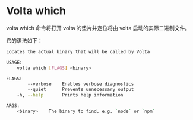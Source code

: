 # Volta which

volta which 命令将打开 volta 的垫片并定位将由 volta 启动的实际二进制文件。

它的语法如下：

```bash
Locates the actual binary that will be called by Volta

USAGE:
    volta which [FLAGS] <binary>

FLAGS:
        --verbose    Enables verbose diagnostics
        --quiet      Prevents unnecessary output
    -h, --help       Prints help information

ARGS:
    <binary>    The binary to find, e.g. `node` or `npm`
```
